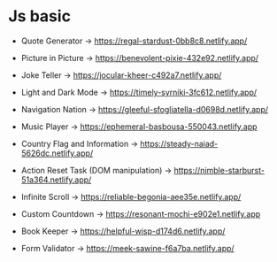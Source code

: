 # Js basic

- Quote Generator -> https://regal-stardust-0bb8c8.netlify.app/
- Picture in Picture -> https://benevolent-pixie-432e92.netlify.app/
- Joke Teller -> https://jocular-kheer-c492a7.netlify.app/
- Light and Dark Mode -> https://timely-syrniki-3fc612.netlify.app/
- Navigation Nation -> https://gleeful-sfogliatella-d0698d.netlify.app/
- Music Player -> https://ephemeral-basbousa-550043.netlify.app

- Country Flag and Information -> https://steady-naiad-5626dc.netlify.app/
- Action Reset Task (DOM manipulation) -> https://nimble-starburst-51a364.netlify.app/

- Infinite Scroll -> https://reliable-begonia-aee35e.netlify.app/
- Custom Countdown -> https://resonant-mochi-e902e1.netlify.app
- Book Keeper -> https://helpful-wisp-d174d6.netlify.app/
- Form Validator -> https://meek-sawine-f6a7ba.netlify.app/
